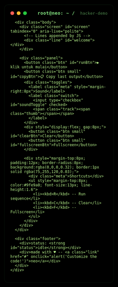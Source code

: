 <!doctype html>
<html lang="id">
<head>
  <meta charset="utf-8" />
  <meta name="viewport" content="width=device-width,initial-scale=1" />
  <title>Hacker Terminal -- Cool HTML</title>
  <style>
    /* Reset sederhana */
    * { box-sizing: border-box; margin: 0; padding: 0; }
    html,body { height: 100%; font-family: "Source Code Pro", Consolas, Monaco, monospace; background:#000; color:#b7f28b; -webkit-font-smoothing:antialiased; -moz-osx-font-smoothing:grayscale; }
    /* Canvas matrix cover */
    #matrix { position:fixed; inset:0; z-index:0; }
    /* Center UI */
    .wrap {
      position:relative; z-index:2;
      min-height:100vh; display:flex; align-items:center; justify-content:center;
      padding:30px;
    }
    /* Glass terminal card */
    .terminal {
      width:min(1100px, 94vw);
      background: linear-gradient(180deg, rgba(0,0,0,0.55), rgba(0,0,0,0.45));
      border: 1px solid rgba(75,255,120,0.08);
      box-shadow: 0 8px 40px rgba(0,0,0,0.8), inset 0 1px 0 rgba(255,255,255,0.02);
      backdrop-filter: blur(6px) saturate(120%);
      border-radius:12px; padding:18px; overflow:hidden;
    }
    .topbar { display:flex; align-items:center; gap:12px; margin-bottom:14px; }
    .dots { display:flex; gap:8px; }
    .dot { width:12px; height:12px; border-radius:50%; box-shadow: 0 1px 0 rgba(0,0,0,0.6) inset; }
    .dot.red { background:#ff5f56; }
    .dot.yellow { background:#ffbd2e; }
    .dot.green { background:#27c93f; }
    .title { margin-left:auto; color: #8cf38a; font-weight:600; font-size:14px; letter-spacing:0.6px; opacity:0.95; }
    .body {
      display:grid; grid-template-columns: 1fr 360px; gap:18px;
    }
    /* left: terminal output */
    .screen {
      background: rgba(2,8,3,0.45);
      border-radius:8px; padding:16px; min-height:420px; max-height:70vh;
      overflow:auto; border:1px solid rgba(75,255,120,0.04);
      box-shadow: 0 6px 30px rgba(6,24,12,0.6) inset;
    }
    .line { color:#b7f28b; font-size:14px; line-height:1.5; white-space:pre-wrap; }
    .cursor { display:inline-block; width:10px; height:18px; background:#b7f28b; margin-left:8px; animation: blink 1s steps(2) infinite; vertical-align:middle; }
    @keyframes blink { 50% { opacity:0; } }
    /* right panel: controls */
    .panel {
      display:flex; flex-direction:column; gap:12px;
      align-items:stretch;
    }
    button.btn {
      background: linear-gradient(180deg, rgba(20,30,18,0.9), rgba(12,16,12,0.7));
      border:1px solid rgba(75,255,120,0.08);
      color:#cdefb8; font-weight:700; padding:10px 12px; border-radius:8px;
      cursor:pointer; font-family:inherit; font-size:13px;
      box-shadow: 0 6px 18px rgba(0,0,0,0.6);
    }
    button.btn:active { transform:translateY(1px); }
    .small { font-size:12px; padding:8px 10px; }
    .toggles { display:flex; gap:8px; align-items:center; }
    label.switch { position:relative; display:inline-block; width:46px; height:26px; }
    label.switch input { display:none; }
    label.switch .track { position:absolute; inset:0; background:rgba(255,255,255,0.06); border-radius:999px; transition:all .2s; }
    label.switch .thumb { position:absolute; top:3px; left:3px; width:20px; height:20px; background:#b7f28b; border-radius:50%; transition:all .2s; box-shadow:0 2px 6px rgba(0,0,0,0.6); }
    label.switch input:checked + .track { background: rgba(140,243,138,0.18); }
    label.switch input:checked + .track .thumb { transform: translateX(20px); background:#7ff08f; }
    .meta { font-size:12px; color:#98e78c; opacity:0.9; }
    /* footer */
    .footer { margin-top:12px; display:flex; justify-content:space-between; align-items:center; color:#88e28b; font-size:13px; }
    a.link { color:#b7f28b; text-decoration:none; border-bottom:1px dashed rgba(183,242,139,0.12); }
    /* responsive */
    @media (max-width:880px) {
      .body { grid-template-columns:1fr; }
      .panel { order:2; }
      .screen { order:1; }
    }
  </style>
</head>
<body>
  <canvas id="matrix"></canvas>

  <div class="wrap">
    <div class="terminal" role="region" aria-label="Hacker terminal UI">
      <div class="topbar">
        <div class="dots">
          <div class="dot red"></div>
          <div class="dot yellow"></div>
          <div class="dot green"></div>
        </div>
        <div class="title">root@neo: ~ / <span style="opacity:.6; font-weight:500; margin-left:8px; font-size:12px">hacker-demo</span></div>
      </div>

      <div class="body">
        <div class="screen" id="screen" tabindex="0" aria-live="polite">
          <!-- Lines appended by JS -->
          <div class="line" id="welcome"></div>
        </div>

        <div class="panel">
          <button class="btn" id="runBtn">▶ klik untuk mulai</button>
          <button class="btn small" id="copyBtn">📋 Copy last output</button>
          <div class="toggles">
            <label class="meta" style="margin-right:8px">Sound</label>
            <label class="switch">
              <input type="checkbox" id="soundToggle" checked>
              <span class="track"><span class="thumb"></span></span>
            </label>
          </div>
          <div style="display:flex; gap:8px;">
            <button class="btn small" id="clearBtn">Clear</button>
            <button class="btn small" id="fullscreenBtn">Fullscreen</button>
          </div>

          <div style="margin-top:8px; padding:12px; border-radius:8px; background:rgba(0,0,0,0.32); border:1px solid rgba(75,255,120,0.03);">
            <div class="meta">Shortcuts</div>
            <ul style="margin-top:8px; color:#9fe9a0; font-size:13px; line-height:1.6">
              <li><kbd>R</kbd> -- Run sequence</li>
              <li><kbd>C</kbd> -- Clear</li>
              <li><kbd>F</kbd> -- Fullscreen</li>
            </ul>
          </div>
        </div>
      </div>

      <div class="footer">
        <div>status: <strong id="status">idle</strong></div>
        <div>made with ♥ -- <a class="link" href="#" onclick="alert('Customize the code!')">neo</a></div>
      </div>
    </div>
  </div>

  <script>
  /*********************************************************
   * MATRIX BACKGROUND (canvas)
   *********************************************************/
  (function matrix() {
    const canvas = document.getElementById('matrix');
    const ctx = canvas.getContext('2d');
    let W, H;
    function resize() {
      W = canvas.width = innerWidth;
      H = canvas.height = innerHeight;
      columns = Math.floor(W / fontSize);
      drops = new Array(columns).fill(1);
    }
    const fontSize = 14;
    let columns = 0;
    let drops = [];
    const letters = "01あいうえおABCDEFGHIJKLMNOPQRSTUVWXYZabcdefghijklmnopqrstuvwxyz@#%&*+=-¥$".split('');
    function draw() {
      ctx.fillStyle = "rgba(0, 0, 0, 0.12)";
      ctx.fillRect(0, 0, W, H);
      ctx.fillStyle = "rgba(120, 255, 140, 0.9)";
      ctx.font = fontSize + "px monospace";
      for (let i = 0; i < drops.length; i++) {
        const text = letters[Math.floor(Math.random() * letters.length)];
        ctx.fillText(text, i * fontSize, drops[i] * fontSize);
        if (drops[i] * fontSize > H && Math.random() > 0.975) drops[i] = 0;
        drops[i]++;
      }
    }
    window.addEventListener('resize', resize);
    resize();
    let animId;
    function loop(){ draw(); animId = requestAnimationFrame(loop); }
    loop();
  })();

  /*********************************************************
   * SIMPLE TERMINAL TYPING + LOGIC
   *********************************************************/
  const screen = document.getElementById('screen');
  const welcome = document.getElementById('welcome');
  const runBtn = document.getElementById('runBtn');
  const clearBtn = document.getElementById('clearBtn');
  const copyBtn = document.getElementById('copyBtn');
  const fullscreenBtn = document.getElementById('fullscreenBtn');
  const soundToggle = document.getElementById('soundToggle');
  const statusEl = document.getElementById('status');

  // lines to "type"
  const demoLines = [
    "Initializing secure channel...",
    "Halo bangsat…",
    "iki idamane bocah bocah🤣",
    "Hbd Hbd bangsat…",
    "hahaha..",
    "lonte asu..",
    "si paling tersakiti..",
    "tapi ratau eleng karo polahe dw..",
    "hahaha goblokk…..",
    "semua aib' gmail foto video ig wa wes tak sadap..",
    "seng ndue akun gek colmek..: ✓",
    "kakean lanangan dadi oonn...",
    "open boo ready..",
    "langsung wa (081212121213)",
    "nego alus ful spek geol geol..",
    "Brute forcing (this is fake demo) ...  ⭐⭐⭐  3 attempts",
    "Payload prepared: inject.tar.gz",
    "Deploying to /var/www/html/uploads ...",
    "✅ Deployment complete.",
    "Opening backdoor (simulation)...",
    "Cleaning traces...",
    "Operation complete. Exit code: 0"
  ];

  // queue printed text
  let lastOutput = "";
  function appendLine(text, speed = 12) {
    return new Promise(resolve => {
      const line = document.createElement('div');
      line.className = 'line';
      screen.appendChild(line);
      screen.scrollTop = screen.scrollHeight;
      let i = 0;
      const cursor = document.createElement('span');
      cursor.className = 'cursor';
      line.appendChild(document.createTextNode('')); // placeholder
      line.appendChild(cursor);

      const timer = setInterval(() => {
        if (i >= text.length) {
          clearInterval(timer);
          line.removeChild(cursor);
          lastOutput = text;
          resolve();
          return;
        }
        // insert next char before cursor
        const charNode = document.createTextNode(text[i]);
        line.insertBefore(charNode, cursor);
        i++;
        screen.scrollTop = screen.scrollHeight;
      }, speed);
    });
  }

  function beep(frequency=880, duration=0.05, type='sine') {
    if (!soundToggle.checked) return;
    try {
      const ctx = new (window.AudioContext || window.webkitAudioContext)();
      const o = ctx.createOscillator();
      const g = ctx.createGain();
      o.type = type;
      o.frequency.value = frequency;
      o.connect(g); g.connect(ctx.destination);
      g.gain.value = 0.0001;
      o.start(0);
      g.gain.exponentialRampToValueAtTime(0.12, ctx.currentTime + 0.01);
      g.gain.exponentialRampToValueAtTime(0.00001, ctx.currentTime + duration);
      setTimeout(()=>{ o.stop(); ctx.close(); }, (duration+0.05)*1000);
    } catch(e) { /* audio may fail on some browsers */ }
  }

  async function runSequence() {
    statusEl.textContent = 'running';
    runBtn.disabled = true;
    for (let i=0;i<demoLines.length;i++) {
      await appendLine("> " + demoLines[i], Math.max(6, 16 - Math.floor(i/2)));
      beep(650 + i*20, 0.03, i%2? 'square':'sine');
      await new Promise(r => setTimeout(r, 220 + Math.random()*180));
    }
    await appendLine("> end of log");
    statusEl.textContent = 'idle';
    runBtn.disabled = false;
  }

  runBtn.addEventListener('click', () => { beep(1000,0.05,'sine'); runSequence(); });

  clearBtn.addEventListener('click', () => {
    screen.innerHTML = '';
    lastOutput = "";
    welcome.textContent = "";
    beep(600, 0.03, 'triangle');
  });

  copyBtn.addEventListener('click', async () => {
    if (!lastOutput) {
      alert('Belum ada output untuk dicopy -- jalankan sequence dulu.');
      return;
    }
    try {
      await navigator.clipboard.writeText(lastOutput);
      alert('Copied: ' + lastOutput);
      beep(1200, 0.04, 'sine');
    } catch (e) {
      alert('Gagal copy -- browser tidak mengizinkan clipboard.');
    }
  });

  fullscreenBtn.addEventListener('click', () => {
    if (!document.fullscreenElement) {
      document.documentElement.requestFullscreen?.();
    } else {
      document.exitFullscreen?.();
    }
  });

  // keyboard shortcuts
  window.addEventListener('keydown', (e) => {
    if (e.key === 'r' || e.key === 'R') { runBtn.click(); }
    if (e.key === 'c' || e.key === 'C') { clearBtn.click(); }
    if (e.key === 'f' || e.key === 'F') { fullscreenBtn.click(); }
  });

  // initial welcome typing
  (async function initWelcome() {
    const text = "Welcome, operator.\nSystem: secure-demo v0.9\nType R to run sequence.";
    await appendLine(text, 6);
  })();

  // make screen focusable & accessible
  screen.addEventListener('click', () => screen.focus());

  // small visual polish: subtle typing indicator every now and then
  setInterval(() => {
    const s = document.querySelector('.cursor');
    if (!s) return;
    s.style.background = '#9ff6a8';
    setTimeout(()=> s.style.background='#b7f28b', 160);
  }, 4200);
  </script>
</body>
</html>
